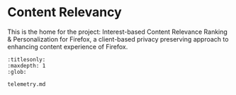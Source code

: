 # Content Relevancy

This is the home for the project: Interest-based Content Relevance Ranking & Personalization for Firefox, a client-based privacy preserving approach to enhancing content experience of Firefox.

```{toctree}
:titlesonly:
:maxdepth: 1
:glob:

telemetry.md
```

